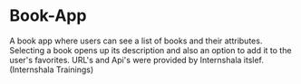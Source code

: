 # Book-App
A book app where users can see a list of books and their attributes. Selecting a book opens up its description and also an option to add it to the user's favorites. URL's and Api's were provided by Internshala itslef. (Internshala Trainings)
